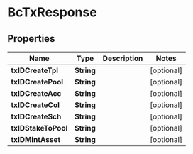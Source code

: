 
# BcTxResponse

## Properties
Name | Type | Description | Notes
------------ | ------------- | ------------- | -------------
**txIDCreateTpl** | **String** |  |  [optional]
**txIDCreatePool** | **String** |  |  [optional]
**txIDCreateAcc** | **String** |  |  [optional]
**txIDCreateCol** | **String** |  |  [optional]
**txIDCreateSch** | **String** |  |  [optional]
**txIDStakeToPool** | **String** |  |  [optional]
**txIDMintAsset** | **String** |  |  [optional]



